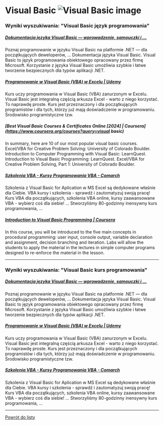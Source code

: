 # Visual Basic ![Visual Basic image](https://www.tiobe.com/wp-content/themes/tiobe/tiobe-index/images/Visual_Basic.png)

### Wyniki wyszukiwania: "Visual Basic język programowania" 

##### [Dokumentacja języka Visual Basic — wprowadzenie, samouczki i ...](https://learn.microsoft.com/pl-pl/dotnet/visual-basic/) 

 Poznaj programowanie w języku Visual Basic na platformie .NET — dla początkujących deweloperów, ... Dokumentacja języka Visual Basic. Visual Basic to język programowania obiektowego opracowany przez firmę Microsoft. Korzystanie z języka Visual Basic umożliwia szybkie i łatwe tworzenie bezpiecznych dla typów aplikacji .NET.


##### [Programowanie w Visual Basic (VBA) w Excelu | Udemy](https://www.udemy.com/course/programowanie-w-visual-basic-vba-w-excelu/) 

 Kurs uczy programowania w Visual Basic (VBA) zanurzonym w Excelu. Visual Basic jest integralną częścią arkusza Excel - warto z niego korzystać. To naprawdę proste. Kurs jest przeznaczony i dla początkujących programistów i dla tych, którzy już mają doświadczenie w programowaniu. Środowisko programistyczne tzw.


##### [Best Visual Basic Courses & Certificates Online [2024] | Coursera](https://www.coursera.org/courses?query=visual basic) 

 In summary, here are 10 of our most popular visual basic courses. Excel/VBA for Creative Problem Solving: University of Colorado Boulder. Introduction to Computer Programming with Visual Basic: LearnQuest. Introduction to Visual Basic Programming: LearnQuest. Excel/VBA for Creative Problem Solving, Part 1: University of Colorado Boulder.


##### [Szkolenia VBA - Kursy Programowania VBA - Comarch](https://www.comarch.pl/szkolenia/aplikacje-biurowe/vba/) 

 Szkolenia z Visual Basic for Aplication w MS Excel są dedykowane właśnie dla Ciebie. VBA kursy i szkolenia - sprawdź i zautomatyzuj swoją pracę! Kurs VBA dla początkujących, szkolenia VBA online, kursy zaawansowane VBA - wybierz coś dla siebie! ... Stworzyliśmy 80-godzinny inensywny kurs programowania, ...


##### [Introduction to Visual Basic Programming | Coursera](https://www.coursera.org/learn/visual-basic-programming-introduction) 

 In this course, you will be introduced to the five main concepts in procedural programming: user input, console output, variable declaration and assignment, decision branching and iteration. Labs will allow the students to apply the material in the lectures in simple computer programs designed to re-enforce the material in the lesson.




---

### Wyniki wyszukiwania: "Visual Basic kurs programowania" 

##### [Dokumentacja języka Visual Basic — wprowadzenie, samouczki i ...](https://learn.microsoft.com/pl-pl/dotnet/visual-basic/) 

 Poznaj programowanie w języku Visual Basic na platformie .NET — dla początkujących deweloperów, ... Dokumentacja języka Visual Basic. Visual Basic to język programowania obiektowego opracowany przez firmę Microsoft. Korzystanie z języka Visual Basic umożliwia szybkie i łatwe tworzenie bezpiecznych dla typów aplikacji .NET.


##### [Programowanie w Visual Basic (VBA) w Excelu | Udemy](https://www.udemy.com/course/programowanie-w-visual-basic-vba-w-excelu/) 

 Kurs uczy programowania w Visual Basic (VBA) zanurzonym w Excelu. Visual Basic jest integralną częścią arkusza Excel - warto z niego korzystać. To naprawdę proste. Kurs jest przeznaczony i dla początkujących programistów i dla tych, którzy już mają doświadczenie w programowaniu. Środowisko programistyczne tzw.


##### [Szkolenia VBA - Kursy Programowania VBA - Comarch](https://www.comarch.pl/szkolenia/aplikacje-biurowe/vba/) 

 Szkolenia z Visual Basic for Aplication w MS Excel są dedykowane właśnie dla Ciebie. VBA kursy i szkolenia - sprawdź i zautomatyzuj swoją pracę! Kurs VBA dla początkujących, szkolenia VBA online, kursy zaawansowane VBA - wybierz coś dla siebie! ... Stworzyliśmy 80-godzinny inensywny kurs programowania, ...




---

 [Powrót do listy](/home/mhz/Dokumenty/studia/sem4/awww/lab1/website/top20.md)